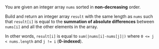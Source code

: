 You are given an integer array `nums` sorted in **non-decreasing** order.

Build and return an integer array `result` with the same length as `nums` such that `result[i]` is equal to the **summation of absolute differences** between `nums[i]` and all the other elements in the array.

In other words, `result[i]` is equal to `sum(|nums[i]-nums[j]|)` where `0 <= j < nums.length` and `j != i` (**0-indexed**).